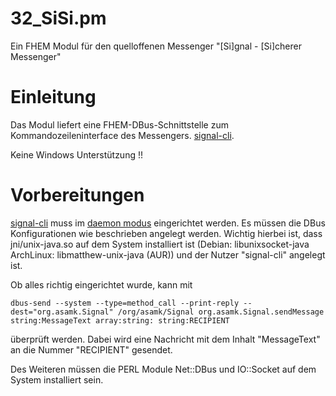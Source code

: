 # 32_SiSi.pm
Ein FHEM Modul für den quelloffenen Messenger "[Si]gnal - [Si]cherer Messenger"

# Einleitung

Das Modul liefert eine FHEM-DBus-Schnittstelle zum Kommandozeileninterface des Messengers. [signal-cli](https://github.com/AsamK/signal-cli).

Keine Windows Unterstützung !!

# Vorbereitungen

[signal-cli](https://github.com/AsamK/signal-cli) muss im [daemon modus](https://github.com/AsamK/signal-cli/wiki/DBus-service) eingerichtet werden. Es müssen die DBus Konfigurationen wie beschrieben angelegt werden. Wichtig hierbei ist, dass jni/unix-java.so auf dem System installiert ist (Debian: libunixsocket-java ArchLinux: libmatthew-unix-java (AUR)) und der Nutzer "signal-cli" angelegt ist.

Ob alles richtig eingerichtet wurde, kann mit

`dbus-send --system --type=method_call --print-reply --dest="org.asamk.Signal" /org/asamk/Signal org.asamk.Signal.sendMessage string:MessageText array:string: string:RECIPIENT`

überprüft werden. Dabei wird eine Nachricht mit dem Inhalt "MessageText" an die Nummer "RECIPIENT" gesendet.

Des Weiteren müssen die PERL Module Net::DBus und IO::Socket auf dem System installiert sein.
